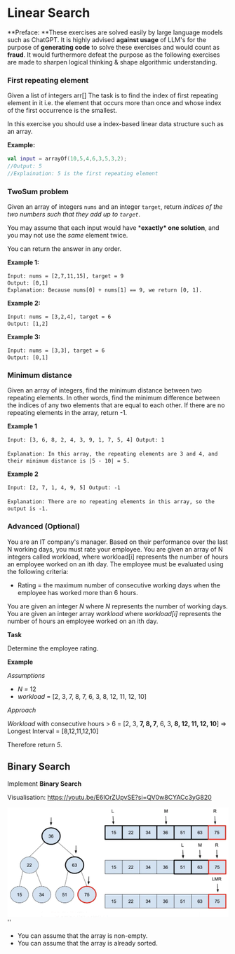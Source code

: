 # Linear Search

**Preface: **These exercises are solved easily by large language models such as ChatGPT. It is highly advised **against usage** of LLM's for the purpose of **generating code** to solve these exercises and would count as **fraud**. It would furthermore defeat the purpose as the following exercises are made to sharpen logical thinking & shape algorithmic understanding.



### First repeating element

Given a list of integers arr[] The task is to find the index of first repeating element in it i.e. the element that occurs more than once and whose index of the first occurrence is the smallest. 

In this exercise you should use a index-based linear data structure such as an array.

**Example:**

```kotlin
val input = arrayOf(10,5,4,6,3,5,3,2);
//Output: 5
//Explaination: 5 is the first repeating element
```



### TwoSum problem

Given an array of integers `nums` and an integer `target`, return *indices of the two numbers such that they add up to `target`*.

You may assume that each input would have ***exactly\* one solution**, and you may not use the *same* element twice.

You can return the answer in any order.

**Example 1:**

```
Input: nums = [2,7,11,15], target = 9
Output: [0,1]
Explanation: Because nums[0] + nums[1] == 9, we return [0, 1].
```

**Example 2:**

```
Input: nums = [3,2,4], target = 6
Output: [1,2]
```

**Example 3:**

```
Input: nums = [3,3], target = 6
Output: [0,1]
```



### Minimum distance

Given an array of integers, find the minimum distance between two repeating elements. In other words, find the minimum difference between the indices of any two elements that are equal to each other. If there are no repeating elements in the array, return -1.

**Example 1**

```
Input: [3, 6, 8, 2, 4, 3, 9, 1, 7, 5, 4] Output: 1

Explanation: In this array, the repeating elements are 3 and 4, and their minimum distance is |5 - 10| = 5.
```

**Example 2**

```
Input: [2, 7, 1, 4, 9, 5] Output: -1

Explanation: There are no repeating elements in this array, so the output is -1.

```



### Advanced (Optional)

You are an IT company's manager. Based on their performance over the last N working days, you must rate your employee. You are given an array of N integers called workload, where workload[i] represents the number of hours an employee worked on an ith day. The employee must be evaluated using the following criteria:

- Rating = the maximum number of consecutive working days when the employee has worked more than 6 hours.

You are given an integer *N* where *N* represents the number of working days. You are given an integer array *workload* where *workload[i]* represents the number of hours an employee worked on an ith day.

**Task**

Determine the employee rating.

**Example**

*Assumptions*

- *N =* 12
- *workload* = [2, 3, 7, 8, 7, 6, 3, 8, 12, 11, 12, 10]

*Approach*

*Workload* with consecutive hours > 6 = [2, 3, **7, 8, 7**, 6, 3, **8, 12, 11, 12, 10**] => Longest Interval = [8,12,11,12,10]

Therefore return *5*.



## Binary Search

Implement **Binary Search**

Visualisation: https://youtu.be/E6IOrZUpvSE?si=QV0w8CYACc3yG820

![image-20240212115050390](assets/image-20240212115050390.png)''

- You can assume that the array is non-empty.
- You can assume that the array is already sorted.